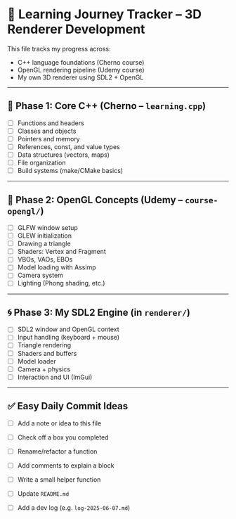 # 🎯 Learning Journey Tracker – 3D Renderer Development

This file tracks my progress across:
- C++ language foundations (Cherno course)
- OpenGL rendering pipeline (Udemy course)
- My own 3D renderer using SDL2 + OpenGL

---

## 🧱 Phase 1: Core C++ (Cherno – `learning.cpp`)
- [ ] Functions and headers
- [ ] Classes and objects
- [ ] Pointers and memory
- [ ] References, const, and value types
- [ ] Data structures (vectors, maps)
- [ ] File organization
- [ ] Build systems (make/CMake basics)

---

## 🔺 Phase 2: OpenGL Concepts (Udemy – `course-opengl/`)
- [ ] GLFW window setup
- [ ] GLEW initialization
- [ ] Drawing a triangle
- [ ] Shaders: Vertex and Fragment
- [ ] VBOs, VAOs, EBOs
- [ ] Model loading with Assimp
- [ ] Camera system
- [ ] Lighting (Phong shading, etc.)

---

## 🌀 Phase 3: My SDL2 Engine (in `renderer/`)
- [ ] SDL2 window and OpenGL context
- [ ] Input handling (keyboard + mouse)
- [ ] Triangle rendering
- [ ] Shaders and buffers
- [ ] Model loader
- [ ] Camera + physics
- [ ] Interaction and UI (ImGui)

---

## ✅ Easy Daily Commit Ideas
- [ ] Add a note or idea to this file
- [ ] Check off a box you completed
- [ ] Rename/refactor a function
- [ ] Add comments to explain a block
- [ ] Write a small helper function
- [ ] Update `README.md`
- [ ] Add a dev log (e.g. `log-2025-06-07.md`)

